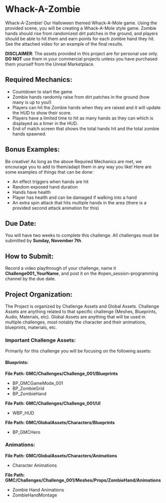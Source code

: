 # Whack-A-Zombie
Whack-A-Zombie! Our Halloween themed Whack-A-Mole game. Using the provided scene, you will be creating a Whack-A-Mole style game. Zombie hands should rise from randomized dirt patches in the ground, and players should be able to hit them and earn points for each zombie hand they hit. See the attached video for an example of the final results.

**DISCLAIMER**: The assets provided in this project are for personal use only. **DO NOT** use them in your commercial projects unless you have purchased them yourself from the Unreal Marketplace.
## Required Mechanics:
* Countdown to start the game
* Zombie hands randomly raise from dirt patches in the ground (how many is up to you!)
* Players can hit the Zombie hands when they are raised and it will update the HUD to show their score.
* Players have a limited time to hit as many hands as they can which is displayed as a timer in the HUD.
* End of match screen that shows the total hands hit and the total zombie hands spawned.

## Bonus Examples:
Be creative! As long as the above Required Mechanics are met, we encourage you to add to them/adapt them in any way you like! Here are some examples of things that can be done:
* An effect triggers when hands are hit
* Random exposed hand duration
* Hands have health
* Player has health and can be damaged if walking into a hand
* An extra spin attack that hits multiple hands in the area (there is a provided second attack animation for this)

## Due Date:
You will have two weeks to complete this challenge. All challenges must be submitted by **Sunday, November 7th**.

## How to Submit:
Record a video playthrough of your challenge, name it **Challenge001_YourName**, and post it on the #open_session-programming channel by the due date.

## Project Organization:
The Project is organized by Challenge Assets and Global Assets. Challenge Assets are anything related to that specific challenge (Meshes, Blueprints, Audio, Materials, etc). Global Assets are anything that will be used in multiple challenges, most notably the character and their animations, blueprints, materials, etc.

### Important Challenge Assets:
Primarily for this challenge you will be focusing on the following assets:

#### Blueprints:

**File Path: GMC/Challenges/Challenge_001/Blueprints**
* BP_GMCGameMode_001
* BP_ZombieGrid
* BP_ZombieHand

**File Path: GMC/Challenges/Challenge_001/UI**
* WBP_HUD

**File Path: GMC/GlobalAssets/Characters/Blueprints**
* BP_GMCHero

### Animations:
**File Path: GMC/GlobalAssets/Characters/Animations**
* Character Animations

**File Path: GMC/Challenges/Challenge_001/Meshes/Props/ZombieHand/Animations**
* Zombie Hand Animations
* ZombieHandMontage

